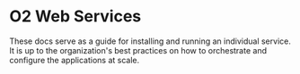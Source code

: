 # O2 Web Services

These docs serve as a guide for installing and running an individual service. It is up to the organization's best practices on how to orchestrate and configure the applications at scale.

